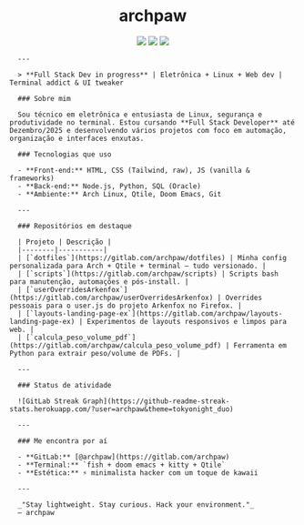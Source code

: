 <h1 align="center">archpaw</h1>

<p align="center">
  <img src="https://img.shields.io/badge/Linux-Arch-blue?style=for-the-badge&logo=arch-linux&logoColor=white" />
    <img src="https://img.shields.io/badge/Editor-Neovim-57A143?style=for-the-badge&logo=neovim&logoColor=white" />
      <img src="https://img.shields.io/badge/Terminal-🐾-Cyan?style=for-the-badge" />
      </p>

      ---

      > **Full Stack Dev in progress** | Eletrônica + Linux + Web dev | Terminal addict & UI tweaker

      ### Sobre mim

      Sou técnico em eletrônica e entusiasta de Linux, segurança e produtividade no terminal. Estou cursando **Full Stack Developer** até Dezembro/2025 e desenvolvendo vários projetos com foco em automação, organização e interfaces enxutas.

      ### Tecnologias que uso

      - **Front-end:** HTML, CSS (Tailwind, raw), JS (vanilla & frameworks)
      - **Back-end:** Node.js, Python, SQL (Oracle)
      - **Ambiente:** Arch Linux, Qtile, Doom Emacs, Git

      ---

      ### Repositórios em destaque

      | Projeto | Descrição |
      |--------|-----------|
      | [`dotfiles`](https://gitlab.com/archpaw/dotfiles) | Minha config personalizada para Arch + Qtile + terminal — tudo versionado. |
      | [`scripts`](https://gitlab.com/archpaw/scripts) | Scripts bash para manutenção, automações e pós-install. |
      | [`userOverridesArkenfox`](https://gitlab.com/archpaw/userOverridesArkenfox) | Overrides pessoais para o user.js do projeto Arkenfox no Firefox. |
      | [`layouts-landing-page-ex`](https://gitlab.com/archpaw/layouts-landing-page-ex) | Experimentos de layouts responsivos e limpos para web. |
      | [`calcula_peso_volume_pdf`](https://gitlab.com/archpaw/calcula_peso_volume_pdf) | Ferramenta em Python para extrair peso/volume de PDFs. |

      ---

      ### Status de atividade

      ![GitLab Streak Graph](https://github-readme-streak-stats.herokuapp.com/?user=archpaw&theme=tokyonight_duo)

      ---

      ### Me encontra por aí

      - **GitLab:** [@archpaw](https://gitlab.com/archpaw)
      - **Terminal:** `fish + doom emacs + kitty + Qtile`
      - **Estética:** ⚡ minimalista hacker com um toque de kawaii

      ---

      _"Stay lightweight. Stay curious. Hack your environment."_  
      — archpaw